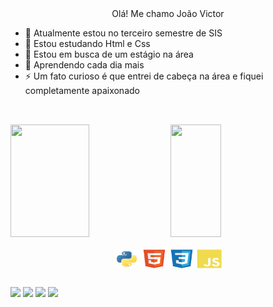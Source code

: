   

  <div align="center"> Olá! Me chamo João Victor </div>

- 🏫 Atualmente estou no terceiro semestre de SIS
- 📘 Estou estudando Html e Css
- 💼 Estou em busca de um estágio na área
- 💬 Aprendendo cada dia mais
- ⚡ Um fato curioso é que entrei de cabeça na área e fiquei completamente apaixonado

##
<div style="display: inline_block"><br>
  <img height="180em" width="50%" margin="0px"src="https://github-readme-stats.vercel.app/api?username=Joaozinho-web&show_icons=true&theme=dracula">

  <img height="180em" width="40%" src="https://github-readme-stats.vercel.app/api/top-langs/?username=Joaozinho-web&layout=compact&theme=dracula"> 
</div>


  
<div style="display: inline_block" align="center"><br>
    <img align="center" alt="Joao-Python" height="30" width="40" src="https://raw.githubusercontent.com/devicons/devicon/master/icons/python/python-original.svg">
    <img align="center" alt="Joao-HTML" height="30" width="40" src="https://raw.githubusercontent.com/devicons/devicon/master/icons/html5/html5-original.svg">
    <img align="center" alt="Joao-CSS" height="30" width="40" src="https://raw.githubusercontent.com/devicons/devicon/master/icons/css3/css3-original.svg">
    <img align="center" alt="Joao-Js" height="30" width="40" src="https://raw.githubusercontent.com/devicons/devicon/master/icons/javascript/javascript-plain.svg">
</div>

##

<div> 
  <a href="https://instagram.com/joaovictormagalhaes_" target="_blank"><img src="https://img.shields.io/badge/-Instagram-%23E4405F?style=for-the-badge&logo=instagram&logoColor=white" target="_blank"></a>
 <a href="https://discord.gg/jaozin5327" target="_blank"><img src="https://img.shields.io/badge/Discord-7289DA?style=for-the-badge&logo=discord&logoColor=white" target="_blank"></a> 
  <a href = "mailto:magalhaesjoaovictor81@gmail.com"><img src="https://img.shields.io/badge/-Gmail-%23333?style=for-the-badge&logo=gmail&logoColor=white" target="_blank"></a>
  <a href="https://www.linkedin.com/in/joão-victor-magalhães-cunto-100105276" target="_blank"><img src="https://img.shields.io/badge/-LinkedIn-%230077B5?style=for-the-badge&logo=linkedin&logoColor=white" target="_blank"></a> 
</div>


